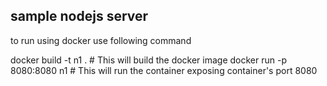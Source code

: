 sample nodejs server
---------------------


to run using docker use following command

docker build -t n1 . # This will build the docker image
docker run -p 8080:8080 n1  # This will run the container exposing container's port 8080